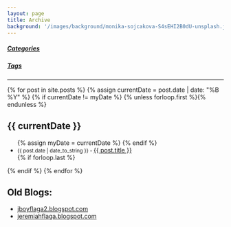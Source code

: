 ```yaml
---
layout: page
title: Archive
background: '/images/background/monika-sojcakova-S4sEHI2B0dU-unsplash.jpg'
---
```


<!-- archive page code from http://chris.house/blog/building-a-simple-archive-page-with-jekyll -->

<div class="tags-expo">
    <div class="tags-expo-list">    
        <h5 class="badge badge-info">
            <a href="/blog/categories" class="post-tag text-light lead font-weight-bold">Categories</a>
        </h5>  
        <h5 class="badge badge-info">
            <a href="/blog/tags" class="post-tag text-light lead font-weight-bold">Tags</a>
        </h5>
    </div>
    <hr/>
    <div class="tags-expo-section">
        {% for post in site.posts %}
            {% assign currentDate = post.date | date: "%B %Y" %}
            {% if currentDate != myDate %}
                {% unless forloop.first %}</ul>{% endunless %}
                <h2>{{ currentDate }}</h2>
                <ul class="tags-expo-posts">
                {% assign myDate = currentDate %}
            {% endif %}
            <li>
                <small class="post-date">{{ post.date | date_to_string }} - </small>
                <span>
                    <a class="post-title" href="{{ site.baseurl }}{{ post.url }}">
                        {{ post.title }}
                    </a>
                </span>
            </li>
            {% if forloop.last %}</ul>{% endif %}
        {% endfor %}
    </div>
</div>

<!--
## [Want some _good_ and free books?](/free-books/)

## Old Blogs:

[jboyflaga2.blogspot.com](https://jboyflaga2.blogspot.com)

[jeremiahflaga.blogspot.com](https://jeremiahflaga.blogspot.com)
-->

## Old Blogs:

<div class="tags-expo">
    <div class="tags-expo-section">
        <ul class="tags-expo-posts">
            <li>
                <a href="https://jboyflaga2.blogspot.com">jboyflaga2.blogspot.com</a>
            </li>
            <li>
                <a href="https://jeremiahflaga.blogspot.com">jeremiahflaga.blogspot.com</a>
            </li>
        </ul>
    </div>
</div>

<!-- 
## [Want some _good_ and free books?](/free-books/)
 -->
